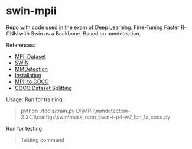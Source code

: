# swin-mpii
Repo with code used in the exam of Deep Learning. Fine-Tuning Faster R-CNN with Swin as a Backbone. Based on mmdetection.

References:
  - [MPII Dataset](http://human-pose.mpi-inf.mpg.de/)
  - [SWIN](https://github.com/SwinTransformer/Swin-Transformer-Object-Detection)
  - [MMDetection](https://github.com/open-mmlab/mmdetection)
  - [Installation](https://mmdetection.readthedocs.io/en/v2.11.0/get_started.html#a-from-scratch-setup-script)
  - [MPII to COCO](https://github.com/mks0601/TF-SimpleHumanPose/blob/master/tool/mpii2coco.py)
  - [COCO Dataset Splitting](https://github.com/akarazniewicz/cocosplit)
  
 Usage:
 Run for training
 >python ./tools/train.py D:\\MPII\\mmdetection-2.24.1\\configs\\swin\mask_rcnn_swin-t-p4-w7_fpn_1x_coco.py
 
 Run for testing
 > Testing command
 

